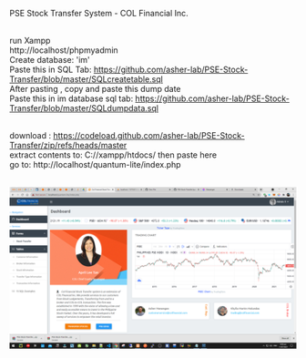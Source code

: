 PSE Stock Transfer System - COL Financial Inc. <br><br>

run Xampp <br>
http://localhost/phpmyadmin<br>
Create database: 'im'<br>
Paste this in SQL Tab: https://github.com/asher-lab/PSE-Stock-Transfer/blob/master/SQLcreatetable.sql <br>
After pasting , copy and paste this dump date <br>
Paste this in im database sql tab: https://github.com/asher-lab/PSE-Stock-Transfer/blob/master/SQLdumpdata.sql <br><br>

download : https://codeload.github.com/asher-lab/PSE-Stock-Transfer/zip/refs/heads/master <br>
extract contents to: C://xampp/htdocs/ then paste here<br>
go to: http://localhost/quantum-lite/index.php<br><br>

![MyDrive Design](Screenshots/Screenshot%20(303).png)
